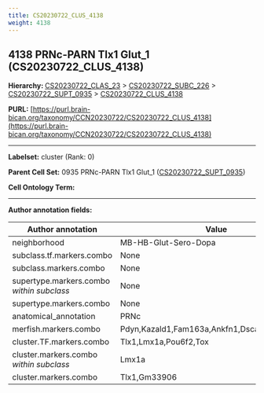 ```yaml
---
title: CS20230722_CLUS_4138
weight: 4138
---
```

## 4138 PRNc-PARN Tlx1 Glut_1 (CS20230722_CLUS_4138)
<b>Hierarchy: </b>
[CS20230722_CLAS_23](../CS20230722_CLAS_23) >
[CS20230722_SUBC_226](../CS20230722_SUBC_226) >
[CS20230722_SUPT_0935](../CS20230722_SUPT_0935) >
[CS20230722_CLUS_4138](../CS20230722_CLUS_4138)

**PURL:** [https://purl.brain-bican.org/taxonomy/CCN20230722/CS20230722_CLUS_4138](https://purl.brain-bican.org/taxonomy/CCN20230722/CS20230722_CLUS_4138)

---


**Labelset:** cluster (Rank: 0)

**Parent Cell Set:** 0935 PRNc-PARN Tlx1 Glut_1 ([CS20230722_SUPT_0935](../CS20230722_SUPT_0935))



**Cell Ontology Term:** 

[MARKER GENES.]: #


---

[TRANSFERRED ANNOTATIONS.]: #


[AUTHOR ANNOTATION FIELDS.]: #


**Author annotation fields:**

| Author annotation | Value |
|-------------------|-------|
|neighborhood|MB-HB-Glut-Sero-Dopa|
|subclass.tf.markers.combo|None|
|subclass.markers.combo|None|
|supertype.markers.combo _within subclass_|None|
|supertype.markers.combo|None|
|anatomical_annotation|PRNc|
|merfish.markers.combo|Pdyn,Kazald1,Fam163a,Ankfn1,Dscaml1,Arhgap36|
|cluster.TF.markers.combo|Tlx1,Lmx1a,Pou6f2,Tox|
|cluster.markers.combo _within subclass_|Lmx1a|
|cluster.markers.combo|Tlx1,Gm33906|
